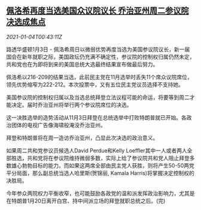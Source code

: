 <!--1609721719000-->
[佩洛希再度当选美国众议院议长 乔治亚州周二参议院决选成焦点](https://cn.reuters.com/article/pelosi-house-speaker-0103-sun-idCNKBS29901X)
------

<div><i>2021-01-04T00:43:11Z</i></div><p>路透华盛顿1月3日 - 佩洛希周日以微弱优势再度当选为美国参议院议长，新一届国会在新年就职之际，美国政坛仍充满不确定性，参议院的控制权归属仍然未定，共和党也在为即将到来的美国总统大选最终结果宣布做最后努力。</p><p>佩洛希以216-209的结果当选，此前民主党在11月选举时丢失11个席众议院席位，领先优势缩窄为222-212。本次投票中，又有五位民主党议员选择不支持她。</p><p>美国参议院的控制权归属以及当选总统拜登立法议程可能的命运，将要等到周二才能决定。届时乔治亚州将举行两个参议院席位的决选。</p><p>这一决胜选举的造势活动从11月3日拜登在总统选举中打败特朗普就已开始。各政治团体的电视广告像海啸般淹没乔治亚州。</p><p>拜登和特朗普将在周一造访乔治亚州，凸显此次决选的政治意义。</p><p>如果周二共和党参议员候选人David Perdue和Kelly Loeffler其中一人或者两人全部胜选，共和党将在参议院维持微弱多数，实际上给了参议院共和党人阻止拜登多数雄心勃勃目标的能力。而如果这两席全部由民主党人获胜，则将产生50-50两党平分局面，那么副总统当选人哈里斯(贺锦丽, Kamala Harris)将掌握决定控制权的决胜局。</p><p>今年参众两院权力平衡收窄，也可能鼓励各政党的温和派发挥政治影响力，尤其是在特朗普1月20日离开白宫、持中间派立场的拜登就职总统之后。(完)</p>
